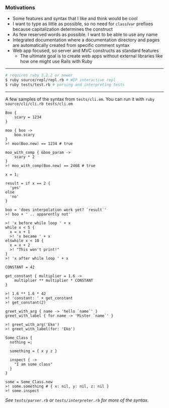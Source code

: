 ### Motivations
- Some features and syntax that I like and think would be cool
- I want to type as little as possible, so no need for `class`/`var` prefixes because capitalization determines the
  construct
- As few reserved words as possible. I want to be able to use any name
- Integrated documentation where a documentation directory and pages are automatically created from specific comment
  syntax
- Web app focused, so server and MVC constructs as standard features
  - The ultimate goal is to create web apps without external libraries like how one might use Rails with Ruby
---
```bash
# requires ruby 3.2.2 or newer
$ ruby source/repl/repl.rb # WIP interactive repl
$ ruby tests/test.rb # parsing and interpreting tests
```
---
A few samples of the syntax from `tests/cli.em`. You can run it with `ruby source/cli/cli.rb tests/cli.em`
```
Boo {
    scary = 1234
}

moo { boo ->
	boo.scary
}
>! moo(Boo.new) == 1234 # true

moo_with_comp { &boo_param ->
    scary * 2
}
>! moo_with_comp(Boo.new) == 2468 # true

x = 1;

result = if x == 2 {
  'yes'
else
  'no'
}

boo = 'does interpolation work yet? `result`'
>! boo + ' .. apparently not'

>! 'x before while loop ' + x
while x < 5 {
  x = x + 1
  >! 'x became ' + x
elswhile x < 10 {
  x = x + 2
  >! "This won't print!"
}
>! 'x after while loop ' + x

CONSTANT = 42

get_constant { multiplier = 1.6 ->
	multiplier ** multiplier * CONSTANT
}

>! 1.6 ** 1.6 * 42
>! 'constant: ' + get_constant
>! get_constant(2)

greet_with_arg { name -> 'hello `name`' }
greet_with_label { for name -> 'Mister `name`' }

>! greet_with_arg('Eko')
>! greet_with_label(for: 'Eko')

Some_Class {
  nothing =;

  something = { x y z }

  inspect { ->
    "I am some class"
  }
}

some = Some_Class.new
>! some.something # { x: nil, y: nil, z: nil }
>! some.inspect

```
*See `tests/parser.rb` or `tests/interpreter.rb` for more of the syntax.*
